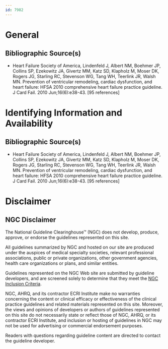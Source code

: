 ```yaml
---
id: 7982
---
```


# General

## Bibliographic Source(s)

- Heart Failure Society of America, Lindenfeld J, Albert NM, Boehmer JP, Collins SP, Ezekowitz JA, Givertz MM, Katz SD, Klapholz M, Moser DK, Rogers JG, Starling RC, Stevenson WG, Tang WH, Teerlink JR, Walsh MN. Prevention of ventricular remodeling, cardiac dysfunction, and heart failure: HFSA 2010 comprehensive heart failure practice guideline. J Card Fail. 2010 Jun;16(6):e38-43. [95 references]

# Identifying Information and Availability

## Bibliographic Source(s)

- Heart Failure Society of America, Lindenfeld J, Albert NM, Boehmer JP, Collins SP, Ezekowitz JA, Givertz MM, Katz SD, Klapholz M, Moser DK, Rogers JG, Starling RC, Stevenson WG, Tang WH, Teerlink JR, Walsh MN. Prevention of ventricular remodeling, cardiac dysfunction, and heart failure: HFSA 2010 comprehensive heart failure practice guideline. J Card Fail. 2010 Jun;16(6):e38-43. [95 references]

# Disclaimer

## NGC Disclaimer

The National Guideline Clearinghouse™ (NGC) does not develop, produce, approve, or endorse the guidelines represented on this site.

All guidelines summarized by NGC and hosted on our site are produced under the auspices of medical specialty societies, relevant professional associations, public or private organizations, other government agencies, health care organizations or plans, and similar entities.

Guidelines represented on the NGC Web site are submitted by guideline developers, and are screened solely to determine that they meet the [NGC Inclusion Criteria](/help-and-about/summaries/inclusion-criteria).

NGC, AHRQ, and its contractor ECRI Institute make no warranties concerning the content or clinical efficacy or effectiveness of the clinical practice guidelines and related materials represented on this site. Moreover, the views and opinions of developers or authors of guidelines represented on this site do not necessarily state or reflect those of NGC, AHRQ, or its contractor ECRI Institute, and inclusion or hosting of guidelines in NGC may not be used for advertising or commercial endorsement purposes.

Readers with questions regarding guideline content are directed to contact the guideline developer.

